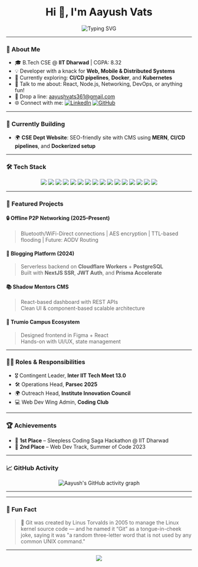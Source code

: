 <h1 align="center">Hi 👋, I'm Aayush Vats</h1>
<p align="center">
  <img src="https://readme-typing-svg.demolab.com?font=Fira+Code&weight=500&size=22&pause=1000&color=00FFD1&center=true&vCenter=true&width=435&lines=Full+Stack+Developer;CS+Undergrad+at+IIT+Dharwad;DevOps+Enthusiast" alt="Typing SVG" />
</p>

---

### 🌟 About Me

- 🎓 B.Tech CSE @ **IIT Dharwad** | CGPA: 8.32  
- 💡 Developer with a knack for **Web, Mobile & Distributed Systems**  
- 🚧 Currently exploring: **CI/CD pipelines**, **Docker**, and **Kubernetes**
- 💬 Talk to me about: React, Node.js, Networking, DevOps, or anything fun!
- 📧 Drop a line: [aayushvats361@gmail.com](mailto:aayushvats361@gmail.com)
- 🌐 Connect with me:
  [![LinkedIn](https://img.shields.io/badge/-LinkedIn-0A66C2?style=flat-square&logo=linkedin&logoColor=white)](https://www.linkedin.com/in/vatsaayush)
  [![GitHub](https://img.shields.io/badge/-GitHub-181717?style=flat-square&logo=github)](https://github.com/dev-aayushvats)

---

### 🧠 Currently Building

- 🌍 **CSE Dept Website**: SEO-friendly site with CMS using **MERN**, **CI/CD pipelines**, and **Dockerized setup**

---

### 🛠️ Tech Stack

<p align="center">
  <img src="https://img.shields.io/badge/React-20232a?style=for-the-badge&logo=react&logoColor=61dafb"/>
  <img src="https://img.shields.io/badge/Next.js-000000?style=for-the-badge&logo=next.js&logoColor=white"/>
  <img src="https://img.shields.io/badge/Node.js-339933?style=for-the-badge&logo=nodedotjs&logoColor=white"/>
  <img src="https://img.shields.io/badge/TypeScript-007acc?style=for-the-badge&logo=typescript&logoColor=white"/>
  <img src="https://img.shields.io/badge/JavaScript-f7df1e?style=for-the-badge&logo=javascript&logoColor=black"/>
  <img src="https://img.shields.io/badge/Python-3776AB?style=for-the-badge&logo=python&logoColor=white"/>
  <img src="https://img.shields.io/badge/C++-00599C?style=for-the-badge&logo=c%2B%2B&logoColor=white"/>
  <img src="https://img.shields.io/badge/Docker-2496ED?style=for-the-badge&logo=docker&logoColor=white"/>
  <img src="https://img.shields.io/badge/Kubernetes-326CE5?style=for-the-badge&logo=kubernetes&logoColor=white"/>
  <img src="https://img.shields.io/badge/FastAPI-009688?style=for-the-badge&logo=fastapi&logoColor=white"/>
  <img src="https://img.shields.io/badge/PostgreSQL-4169E1?style=for-the-badge&logo=postgresql&logoColor=white"/>
  <img src="https://img.shields.io/badge/MongoDB-47A248?style=for-the-badge&logo=mongodb&logoColor=white"/>
  <img src="https://img.shields.io/badge/Git-F05032?style=for-the-badge&logo=git&logoColor=white"/>
  <img src="https://img.shields.io/badge/AWS-232F3E?style=for-the-badge&logo=amazonaws&logoColor=white"/>
  <img src="https://img.shields.io/badge/Figma-F24E1E?style=for-the-badge&logo=figma&logoColor=white"/>
  <img src="https://img.shields.io/badge/Cloudflare-F38020?style=for-the-badge&logo=cloudflare&logoColor=white"/>
</p>

---

### 🧩 Featured Projects

#### 🔒 Offline P2P Networking (2025–Present)
> Bluetooth/WiFi-Direct connections | AES encryption | TTL-based flooding | Future: AODV Routing

#### 📝 Blogging Platform (2024)
> Serverless backend on **Cloudflare Workers** + **PostgreSQL**  
> Built with **NextJS SSR**, **JWT Auth**, and **Prisma Accelerate**

#### 📚 Shadow Mentors CMS
> React-based dashboard with REST APIs  
> Clean UI & component-based scalable architecture

#### 🧪 Trumio Campus Ecosystem
> Designed frontend in Figma + React  
> Hands-on with UI/UX, state management

---

### 👨‍💼 Roles & Responsibilities

- 🎖️ Contingent Leader, **Inter IIT Tech Meet 13.0**
- 🛠️ Operations Head, **Parsec 2025**
- 🌍 Outreach Head, **Institute Innovation Council**
- 💻 Web Dev Wing Admin, **Coding Club**

---

### 🏆 Achievements

- 🥇 **1st Place** – Sleepless Coding Saga Hackathon @ IIT Dharwad  
- 🥈 **2nd Place** – Web Dev Track, Summer of Code 2023

---

### 📈 GitHub Activity

<p align="center">
  <img src="https://github-readme-activity-graph.vercel.app/graph?username=dev-aayushvats&bg_color=1a1a1a&color=00ffe1&line=00ffe1&point=0affd1&area=true&area_color=0d1117&hide_border=true" alt="Aayush's GitHub activity graph"/>
</p>

<!--
<p align="center">
  <img src="https://github-readme-streak-stats.herokuapp.com?user=dev-aayushvats&theme=tokyonight_duo&hide_border=true&border_radius=10&date_format=M%20j%5B%2C%20Y%5D"/>
</p>
--->
---
<!---
### 📊 GitHub Heatmap

<p align="center">
  <picture>
    <source media="(prefers-color-scheme: dark)" srcset="https://raw.githubusercontent.com/dev-aayushvats/dev-aayushvats/output/github-contribution-grid-snake-dark.svg" />
    <source media="(prefers-color-scheme: light)" srcset="https://raw.githubusercontent.com/dev-aayushvats/dev-aayushvats/output/github-contribution-grid-snake.svg" />
    <img alt="github contribution heatmap" src="https://raw.githubusercontent.com/dev-aayushvats/dev-aayushvats/output/github-contribution-grid-snake.svg" />
  </picture>
</p>
--->

---

### 🧠 Fun Fact

> 🧬 Git was created by Linus Torvalds in 2005 to manage the Linux kernel source code — and he named it “Git” as a tongue-in-cheek joke, saying it was "a random three-letter word that is not used by any common UNIX command."

---

<p align="center">
  <img src="https://capsule-render.vercel.app/api?type=waving&color=00FFD1&height=120&section=footer"/>
</p>


<!---
dev-aayushvats/dev-aayushvats is a ✨ special ✨ repository because its `README.md` (this file) appears on your GitHub profile.
You can click the Preview link to take a look at your changes.
--->
